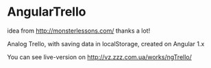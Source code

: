 # AngularTrello
idea from http://monsterlessons.com/   thanks a lot!

Analog Trello, with saving data in localStorage, created on Angular 1.x

You can see live-version on http://vz.zzz.com.ua/works/ngTrello/
